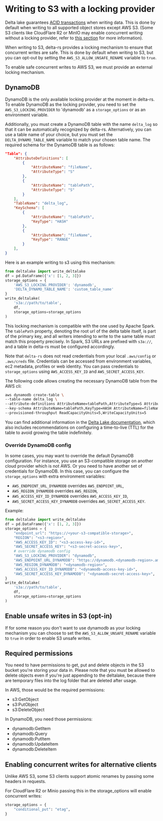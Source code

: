 # Writing to S3 with a locking provider

Delta lake guarantees [ACID transactions](../../how-delta-lake-works/delta-lake-acid-transactions.md) when writing data. This is done by default when writing to all supported object stores except AWS S3. (Some S3 clients like CloudFlare R2 or MinIO may enable concurrent writing without a locking provider, refer to [this section](#enabling-concurrent-writes-for-alternative-clients) for more information).

When writing to S3, delta-rs provides a locking mechanism to ensure that concurrent writes are safe. This is done by default when writing to S3, but you can opt-out by setting the `AWS_S3_ALLOW_UNSAFE_RENAME` variable to `true`.

To enable safe concurrent writes to AWS S3, we must provide an external locking mechanism.

## DynamoDB

DynamoDB is the only available locking provider at the moment in delta-rs. To enable DynamoDB as the locking provider, you need to set the `AWS_S3_LOCKING_PROVIDER` to 'dynamodb' as a `storage_options` or as an environment variable.

Additionally, you must create a DynamoDB table with the name `delta_log`
so that it can be automatically recognized by delta-rs. Alternatively, you can
use a table name of your choice, but you must set the `DELTA_DYNAMO_TABLE_NAME`
variable to match your chosen table name. The required schema for the DynamoDB
table is as follows:

```json
"Table": {
    "AttributeDefinitions": [
        {
            "AttributeName": "fileName",
            "AttributeType": "S"
        },
        {
            "AttributeName": "tablePath",
            "AttributeType": "S"
        }
    ],
    "TableName": "delta_log",
    "KeySchema": [
        {
            "AttributeName": "tablePath",
            "KeyType": "HASH"
        },
        {
            "AttributeName": "fileName",
            "KeyType": "RANGE"
        }
    ],
}
```

Here is an example writing to s3 using this mechanism:

```python
from deltalake import write_deltalake
df = pd.DataFrame({'x': [1, 2, 3]})
storage_options = {
    'AWS_S3_LOCKING_PROVIDER': 'dynamodb',
    'DELTA_DYNAMO_TABLE_NAME': 'custom_table_name'
}
write_deltalake(
    's3a://path/to/table',
    df,
    storage_options=storage_options
)
```

This locking mechanism is compatible with the one used by Apache Spark. The `tablePath` property, denoting the root url of the delta table itself, is part of the primary key, and all writers intending to write to the same table must match this property precisely. In Spark, S3 URLs are prefixed with `s3a://`, and a table in delta-rs must be configured accordingly.

Note that `delta-rs` does not read credentials from your local `.aws/config` or `.aws/creds` file. Credentials can be accessed from environment variables, ec2 metadata, profiles or web identity. You can pass credentials to `storage_options` using `AWS_ACCESS_KEY_ID` and `AWS_SECRET_ACCESS_KEY`.

The following code allows creating the necessary DynamoDB table from the AWS cli:

```sh
aws dynamodb create-table \
--table-name delta_log \
--attribute-definitions AttributeName=tablePath,AttributeType=S AttributeName=fileName,AttributeType=S \
--key-schema AttributeName=tablePath,KeyType=HASH AttributeName=fileName,KeyType=RANGE \
--provisioned-throughput ReadCapacityUnits=5,WriteCapacityUnits=5
```

You can find additional information in the [Delta Lake documentation](https://docs.delta.io/latest/delta-storage.html#multi-cluster-setup), which also includes recommendations on configuring a time-to-live (TTL) for the table to avoid growing the table indefinitely.

### Override DynamoDB config

In some cases, you may want to override the default DynamoDB configuration. For instance, you use an S3-compatible storage on another cloud provider which is not AWS. Or you need to have another set of credentials for DynamoDB. In this case, you can configure the `storage_options` with extra environment variables:

- `AWS_ENDPOINT_URL_DYNAMODB` overrides `AWS_ENDPOINT_URL`,
- `AWS_REGION_DYNAMODB` overrides `AWS_REGION`,
- `AWS_ACCESS_KEY_ID_DYNAMODB` overrides `AWS_ACCESS_KEY_ID`,
- `AWS_SECRET_ACCESS_KEY_DYNAMODB` overrides `AWS_SECRET_ACCESS_KEY`.

Example:

```python
from deltalake import write_deltalake
df = pd.DataFrame({'x': [1, 2, 3]})
storage_options = {
    "endpoint_url": "https://<your-s3-compatible-storage>",
    "REGION": "<s3-region>",
    "AWS_ACCESS_KEY_ID": "<s3-access-key-id>",
    "AWS_SECRET_ACCESS_KEY": "<s3-secret-access-key>",
    # override dynamodb config
    "AWS_S3_LOCKING_PROVIDER": "dynamodb",
    "AWS_ENDPOINT_URL_DYNAMODB": "https://dynamodb.<dynamodb-region>.amazonaws.com",
    "AWS_REGION_DYNAMODB": "<dynamodb-region>",
    "AWS_ACCESS_KEY_ID_DYNAMODB": "<dynamodb-access-key-id>",
    "AWS_SECRET_ACCESS_KEY_DYNAMODB": "<dynamodb-secret-access-key>",
}
write_deltalake(
    's3a://path/to/table',
    df,
    storage_options=storage_options
)
```

## Enable unsafe writes in S3 (opt-in)

If for some reason you don't want to use dynamodb as your locking mechanism you can
choose to set the `AWS_S3_ALLOW_UNSAFE_RENAME` variable to `true` in order to enable S3 unsafe writes.

## Required permissions

You need to have permissions to get, put and delete objects in the S3 bucket you're storing your data in. Please note that you must be allowed to delete objects even if you're just appending to the deltalake, because there are temporary files into the log folder that are deleted after usage.

In AWS, those would be the required permissions:

- s3:GetObject
- s3:PutObject
- s3:DeleteObject

In DynamoDB, you need those permissions:

- dynamodb:GetItem
- dynamodb:Query
- dynamodb:PutItem
- dynamodb:UpdateItem
- dynamodb:DeleteItem

## Enabling concurrent writes for alternative clients

Unlike AWS S3, some S3 clients support atomic renames by passing some headers
in requests.

For CloudFlare R2 or Minio passing this in the storage_options will enable concurrent writes:

```python
storage_options = {
    "conditional_put": "etag",
}
```
